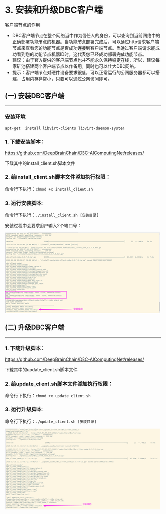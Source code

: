 # 3. 安装和升级DBC客户端

客户端节点的作用
+ DBC客户端节点在整个网络当中作为信任人的身份，可以查询到当前网络中的正确部署功能节点的机器。当功能节点部署完成后，可以通过http请求客户端节点来查看您的功能节点是否成功连接到客户端节点。当通过客户端请求能成功看到您的功能节点机器ID时，这代表您已经成功部署完成功能节点。
+ 建议：由于官方提供的客户端节点也并不能永久保持稳定在线，所以，建议每家矿池搭建两个客户端节点以作备用，同时也可以壮大DBC网络。
+ 提示：客户端节点对硬件设备要求很低，可以正常运行的公网服务器都可以搭建，占用内存非常小，只要可以通过公网访问即可。


## (一) 安装DBC客户端
---

### 安装环境
`apt-get  install libvirt-clients libvirt-daemon-system`

### 1. 下载安装脚本：
https://github.com/DeepBrainChain/DBC-AIComputingNet/releases/

下载其中的install_client.sh脚本文件

### 2. 给install_client.sh脚本文件添加执行权限：
命令行下执行：`chmod +x install_client.sh`

### 3. 运行安装脚本:
命令行下执行：`./install_client.sh [安装目录]`

安装过程中会要求用户输入2个端口号：

<img src="./assets/install_dbc_client.png" width = "500" height = "260"  align=center />

<br/>

## (二) 升级DBC客户端
---

### 1. 下载升级脚本：
https://github.com/DeepBrainChain/DBC-AIComputingNet/releases/

下载其中的update_client.sh脚本文件

### 2. 给update_client.sh脚本文件添加执行权限：
命令行下执行：`chmod +x update_client.sh`

### 3. 运行升级脚本:
命令行下执行：`./update_client.sh [安装目录]`


<img src="./assets/update_dbc_client.png" width = "500" height = "260"  align=center />
